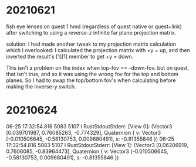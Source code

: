 # 20210621
fish eye lenses on quest 1 hmd (regardless of quest native or quest+link) after switching to using a reverse-z infinite far plane projection matrix. 

solution: I had made another tweak to my projection matrix calculation which I overlooked: I calculated the projection matrix with +y = up, and then inverted the result's [1][1] member to get +y = down. 

This isn't a problem on the index when top-fov == -down-fov. but on quest, that isn't true, and so it was using the wrong fov for the top and bottom planes. So I had to swap the top/bottom fov's when calculating before making the inverse-y switch.


# 20210624

06-25 17:32:54.816  5083  5107 I RustStdoutStderr: [View 0]: (Vector3 [0.039701987, 0.76085263, -0.774329], Quaternion { v: Vector3 [-0.010506645, -0.58130753, 0.009680491], s: -0.81355846 })
06-25 17:32:54.816  5083  5107 I RustStdoutStderr: [View 1]: (Vector3 [0.06206919, 0.7606085, -0.83964473], Quaternion { v: Vector3 [-0.010506645, -0.58130753, 0.009680491], s: -0.81355846 })